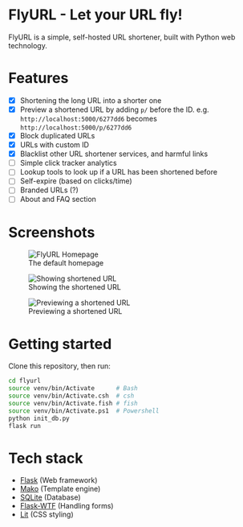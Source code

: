 # FlyURL - Let your URL fly!

FlyURL is a simple, self-hosted URL shortener, built with Python web technology.

# Features
- [x] Shortening the long URL into a shorter one
- [x] Preview a shortened URL by adding `p/` before the ID. e.g. `http://localhost:5000/6277dd6` becomes `http://localhost:5000/p/6277dd6`
- [x] Block duplicated URLs
- [x] URLs with custom ID
- [x] Blacklist other URL shortener services, and harmful links
- [ ] Simple click tracker analytics
- [ ] Lookup tools to look up if a URL has been shortened before
- [ ] Self-expire (based on clicks/time)
- [ ] Branded URLs (?)
- [ ] About and FAQ section

# Screenshots

<figure>
    <img src="https://files.catbox.moe/11f415.png"
         alt="FlyURL Homepage">
    <figcaption>The default homepage</figcaption>
</figure>

<figure>
    <img src="https://files.catbox.moe/okznxg.png"
         alt="Showing shortened URL">
    <figcaption>Showing the shortened URL</figcaption>
</figure>

<figure>
    <img src="https://files.catbox.moe/ducyol.png"
         alt="Previewing a shortened URL">
    <figcaption>Previewing a shortened URL</figcaption>
</figure>

# Getting started

Clone this repository, then run:

```sh
cd flyurl
source venv/bin/Activate      # Bash
source venv/bin/Activate.csh  # csh
source venv/bin/Activate.fish # fish
source venv/bin/Activate.ps1  # Powershell
python init_db.py
flask run
```

# Tech stack
- [Flask](https://flask.palletsprojects.com/en/2.1.x/) (Web framework)
- [Mako](https://www.makotemplates.org/) (Template engine)
- [SQLite](https://sqlite.org) (Database)
- [Flask-WTF](https://flask-wtf.readthedocs.io/en/1.0.x/) (Handling forms)
- [Lit](https://ajusa.github.io/lit/docs/lit.html?) (CSS styling)
